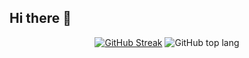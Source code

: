 ## Hi there 👋
<p align="center">
<a href="https://git.io/streak-stats">
  <img src="https://github-readme-streak-stats-gamma-one.vercel.app?user=roshan-ravindran&theme=dark" alt="GitHub Streak" /></a>
  <img src="https://github-readme-stats.vercel.app/api/top-langs/?username=roshan-ravindran&layout=compact" alt="GitHub top lang" /></a>
  
</p>
<!--
**Roshan-Ravindran/roshan-ravindran** is a ✨ _special_ ✨ repository because its `README.md` (this file) appears on your GitHub profile.

Here are some ideas to get you started:

- 🔭 I’m currently working on ...
- 🌱 I’m currently learning ...
- 👯 I’m looking to collaborate on ...
- 🤔 I’m looking for help with ...
- 💬 Ask me about ...
- 📫 How to reach me: ...
- 😄 Pronouns: ...
- ⚡ Fun fact: ...
-->
